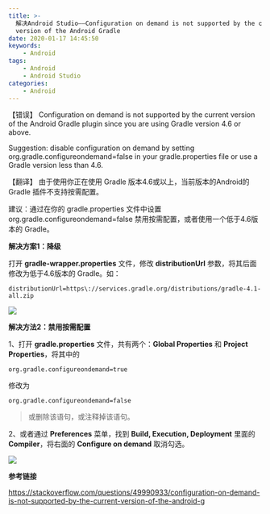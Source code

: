 ```yaml
---
title: >-
  解决Android Studio——Configuration on demand is not supported by the current
  version of the Android Gradle
date: 2020-01-17 14:45:50
keywords:
    - Android
tags:
    - Android
    - Android Studio
categories:
    - Android
---
```


【错误】
Configuration on demand is not supported by the current version of the Android Gradle plugin since you are using Gradle version 4.6 or above. 

Suggestion: disable configuration on demand by setting org.gradle.configureondemand=false in your gradle.properties file or use a Gradle version less than 4.6.

【翻译】
由于使用你正在使用 Gradle 版本4.6或以上，当前版本的Android的 Gradle 插件不支持按需配置。

建议：通过在你的 gradle.properties 文件中设置 org.gradle.configureondemand=false 禁用按需配置，或者使用一个低于4.6版本的 Gradle。

<!-- more -->

**解决方案1：降级**

打开 **gradle-wrapper.properties** 文件，修改 **distributionUrl** 参数，将其后面修改为低于4.6版本的 Gradle。如：

``` properties
distributionUrl=https\://services.gradle.org/distributions/gradle-4.1-all.zip
```

![](properties.png)

**解决方法2：禁用按需配置**

1、打开 **gradle.properties** 文件，共有两个：**Global Properties** 和 **Project Properties**，将其中的

``` properties
org.gradle.configureondemand=true
```

修改为

``` properties
org.gradle.configureondemand=false
```

> 或删除该语句，或注释掉该语句。

2、或者通过 **Preferences** 菜单，找到 **Build, Execution, Deployment** 里面的 **Compiler**，将右面的 **Configure on demand** 取消勾选。

![](panel.png)

**参考链接**

https://stackoverflow.com/questions/49990933/configuration-on-demand-is-not-supported-by-the-current-version-of-the-android-g